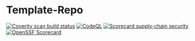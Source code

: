 # Template-Repo

[![Coverity scan build status](https://img.shields.io/coverity/scan/30204.svg)](https://scan.coverity.com/projects/template-repo)
[![CodeQL](https://github.com/codeplaysoftware/Template-Repo/actions/workflows/github-code-scanning/codeql/badge.svg)](https://github.com/codeplaysoftware/Template-Repo/actions/workflows/github-code-scanning/codeql)
[![Scorecard supply-chain security](https://github.com/codeplaysoftware/Template-Repo/actions/workflows/scorecard.yml/badge.svg)](https://github.com/codeplaysoftware/Template-Repo/actions/workflows/scorecard.yml)
[![OpenSSF Scorecard](https://api.scorecard.dev/projects/github.com/codeplaysoftware/Template-Repo/badge)](https://scorecard.dev/viewer/?uri=github.com/codeplaysoftware/Template-Repo)
